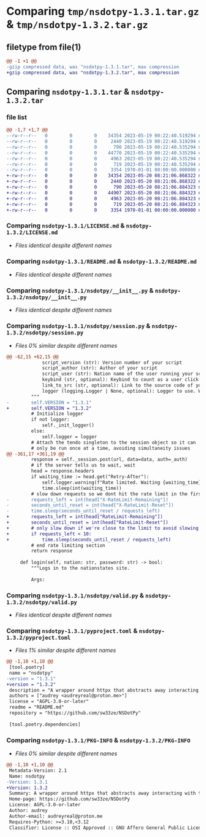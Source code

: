 # Comparing `tmp/nsdotpy-1.3.1.tar.gz` & `tmp/nsdotpy-1.3.2.tar.gz`

## filetype from file(1)

```diff
@@ -1 +1 @@
-gzip compressed data, was "nsdotpy-1.3.1.tar", max compression
+gzip compressed data, was "nsdotpy-1.3.2.tar", max compression
```

## Comparing `nsdotpy-1.3.1.tar` & `nsdotpy-1.3.2.tar`

### file list

```diff
@@ -1,7 +1,7 @@
--rw-r--r--   0        0        0    34354 2023-05-19 00:22:40.519294 nsdotpy-1.3.1/LICENSE.md
--rw-r--r--   0        0        0     2440 2023-05-19 00:22:40.519294 nsdotpy-1.3.1/README.md
--rw-r--r--   0        0        0      790 2023-05-19 00:22:40.535294 nsdotpy-1.3.1/nsdotpy/__init__.py
--rw-r--r--   0        0        0    44770 2023-05-19 00:22:40.535294 nsdotpy-1.3.1/nsdotpy/session.py
--rw-r--r--   0        0        0     4963 2023-05-19 00:22:40.535294 nsdotpy-1.3.1/nsdotpy/valid.py
--rw-r--r--   0        0        0      719 2023-05-19 00:22:40.535294 nsdotpy-1.3.1/pyproject.toml
--rw-r--r--   0        0        0     3354 1970-01-01 00:00:00.000000 nsdotpy-1.3.1/PKG-INFO
+-rw-r--r--   0        0        0    34354 2023-05-20 08:21:06.868322 nsdotpy-1.3.2/LICENSE.md
+-rw-r--r--   0        0        0     2440 2023-05-20 08:21:06.868322 nsdotpy-1.3.2/README.md
+-rw-r--r--   0        0        0      790 2023-05-20 08:21:06.884323 nsdotpy-1.3.2/nsdotpy/__init__.py
+-rw-r--r--   0        0        0    44907 2023-05-20 08:21:06.884323 nsdotpy-1.3.2/nsdotpy/session.py
+-rw-r--r--   0        0        0     4963 2023-05-20 08:21:06.884323 nsdotpy-1.3.2/nsdotpy/valid.py
+-rw-r--r--   0        0        0      719 2023-05-20 08:21:06.884323 nsdotpy-1.3.2/pyproject.toml
+-rw-r--r--   0        0        0     3354 1970-01-01 00:00:00.000000 nsdotpy-1.3.2/PKG-INFO
```

### Comparing `nsdotpy-1.3.1/LICENSE.md` & `nsdotpy-1.3.2/LICENSE.md`

 * *Files identical despite different names*

### Comparing `nsdotpy-1.3.1/README.md` & `nsdotpy-1.3.2/README.md`

 * *Files identical despite different names*

### Comparing `nsdotpy-1.3.1/nsdotpy/__init__.py` & `nsdotpy-1.3.2/nsdotpy/__init__.py`

 * *Files identical despite different names*

### Comparing `nsdotpy-1.3.1/nsdotpy/session.py` & `nsdotpy-1.3.2/nsdotpy/session.py`

 * *Files 0% similar despite different names*

```diff
@@ -62,15 +62,15 @@
             script_version (str): Version number of your script
             script_author (str): Author of your script
             script_user (str): Nation name of the user running your script
             keybind (str, optional): Keybind to count as a user click. Defaults to "space".
             link_to_src (str, optional): Link to the source code of your script.
             logger (logging.Logger | None, optional): Logger to use. Will create its own with name "NSDotPy" if none is specified. Defaults to None.
         """
-        self.VERSION = "1.3.1"
+        self.VERSION = "1.3.2"
         # Initialize logger
         if not logger:
             self._init_logger()
         else:
             self.logger = logger
         # Attach the tendo singleton to the session object so it can
         # only be run once at a time, avoiding simultaneity issues
@@ -361,17 +361,19 @@
         response = self._session.post(url, data=data, auth=_auth)
         # if the server tells us to wait, wait
         head = response.headers
         if waiting_time := head.get("Retry-After"):
             self.logger.warning(f"Rate limited. Waiting {waiting_time} seconds.")
             time.sleep(int(waiting_time))
         # slow down requests so we dont hit the rate limit in the first place
-        requests_left = int(head["X-RateLimit-Remaining"])
-        seconds_until_reset = int(head["X-RateLimit-Reset"])
-        time.sleep(seconds_until_reset / requests_left)
+        requests_left = int(head["RateLimit-Remaining"])
+        seconds_until_reset = int(head["RateLimit-Reset"])
+        # only slow down if we're close to the limit to avoid slowing down one off or infrequent requests
+        if requests_left < 10:
+            time.sleep(seconds_until_reset / requests_left)
         # end rate limiting section
         return response
 
     def login(self, nation: str, password: str) -> bool:
         """Logs in to the nationstates site.
 
         Args:
```

### Comparing `nsdotpy-1.3.1/nsdotpy/valid.py` & `nsdotpy-1.3.2/nsdotpy/valid.py`

 * *Files identical despite different names*

### Comparing `nsdotpy-1.3.1/pyproject.toml` & `nsdotpy-1.3.2/pyproject.toml`

 * *Files 1% similar despite different names*

```diff
@@ -1,10 +1,10 @@
 [tool.poetry]
 name = "nsdotpy"
-version = "1.3.1"
+version = "1.3.2"
 description = "A wrapper around httpx that abstracts away interacting with the HTML nationstates.net site. Focused on legality, correctness, and ease of use."
 authors = ["audrey <audreyreal@proton.me>"]
 license = "AGPL-3.0-or-later"
 readme = "README.md"
 repository = "https://github.com/sw33ze/NSDotPy"
 
 [tool.poetry.dependencies]
```

### Comparing `nsdotpy-1.3.1/PKG-INFO` & `nsdotpy-1.3.2/PKG-INFO`

 * *Files 0% similar despite different names*

```diff
@@ -1,10 +1,10 @@
 Metadata-Version: 2.1
 Name: nsdotpy
-Version: 1.3.1
+Version: 1.3.2
 Summary: A wrapper around httpx that abstracts away interacting with the HTML nationstates.net site. Focused on legality, correctness, and ease of use.
 Home-page: https://github.com/sw33ze/NSDotPy
 License: AGPL-3.0-or-later
 Author: audrey
 Author-email: audreyreal@proton.me
 Requires-Python: >=3.10,<3.12
 Classifier: License :: OSI Approved :: GNU Affero General Public License v3 or later (AGPLv3+)
```

